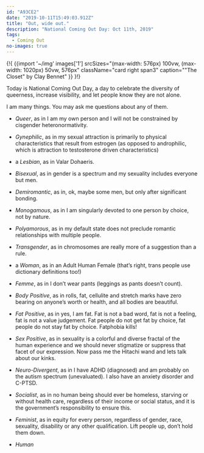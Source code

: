 ```yaml
---
id: "A93CE2"
date: "2019-10-11T15:49:03.912Z"
title: "Out, wide out."
description: "National Coming Out Day: Oct 11th, 2019"
tags:
  - Coming Out
no-images: true
---
```


{!{
{{import '~/img' images['1']
  srcSizes="(max-width: 576px) 100vw, (max-width: 1020px) 50vw, 576px"
  className="card right span3"
  caption="\"The Closet\" by Clay Bennet"
}}
}!}

Today is National Coming Out Day, a day to celebrate the diversity of queerness, increase visibility, and let people know they are not alone.

I am many things. You may ask me questions about any of them.

- *Queer*, as in I am my own person and I will not be constrained by cisgender heteronormativity.

- *Gynephilic*, as in my sexual attraction is primarily to physical characteristics that result from estrogen (as opposed to androphilic, which is attraction to testosterone driven characteristics)

- a *Lesbian*, as in Valar Dohaeris.

- *Bisexual*, as in gender is a spectrum and my sexuality includes everyone but men.

- *Demiromantic*, as in, ok, maybe some men, but only after significant bonding.

- *Monogamous*, as in I am singularly devoted to one person by choice, not by nature.

- *Polyamorous*, as in my default state does not preclude romantic relationships with multiple people.

- *Transgender*, as in chromosomes are really more of a suggestion than a rule.

- a *Woman*, as in an Adult Human Female (that’s right, trans people use dictionary definitions too!)

- *Femme*, as in I don’t wear pants (leggings as pants doesn’t count).

- *Body Positive*, as in rolls, fat, cellulite and stretch marks have zero bearing on anyone’s worth or health, and all bodies are beautiful.

- *Fat Positive*, as in yes, I am fat. Fat is not a bad word, fat is not a feeling, fat is not a value judgement. Fat people do not get fat by choice, fat people do not stay fat by choice. Fatphobia kills!

- *Sex Positive*, as in sexuality is a colorful and diverse fractal of the human experience and we should never stigmatize or suppress that facet of our expression. Now pass me the Hitachi wand and lets talk about our kinks.

- *Neuro-Divergent*, as in I have ADHD (diagnosed) and am probably on the autism spectrum (unevaluated). I also have an anxiety disorder and C-PTSD.

- *Socialist*, as in no human being should ever be homeless, starving or without health care, regardless of their income or social status, and it is the government’s responsibility to ensure this.

- *Feminist*, as in equity for every person, regardless of gender, race, sexuality, disability or any other qualification. Lift people up, don’t hold them down.

- *Human*


